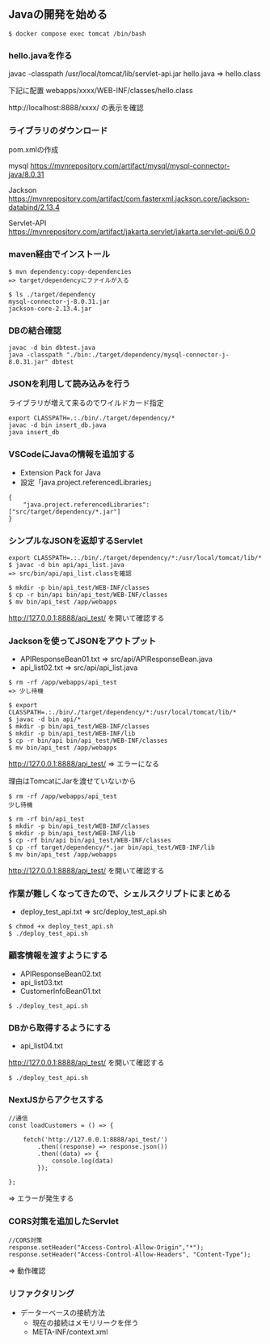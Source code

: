 ## Javaの開発を始める

```
$ docker compose exec tomcat /bin/bash
```

### hello.javaを作る

javac -classpath /usr/local/tomcat/lib/servlet-api.jar hello.java
=> hello.class

下記に配置
webapps/xxxx/WEB-INF/classes/hello.class

http://localhost:8888/xxxx/ の表示を確認

### ライブラリのダウンロード

pom.xmlの作成

mysql
https://mvnrepository.com/artifact/mysql/mysql-connector-java/8.0.31

Jackson
https://mvnrepository.com/artifact/com.fasterxml.jackson.core/jackson-databind/2.13.4

Servlet-API
https://mvnrepository.com/artifact/jakarta.servlet/jakarta.servlet-api/6.0.0

###  maven経由でインストール

```
$ mvn dependency:copy-dependencies
=> target/dependencyにファイルが入る

$ ls ./target/dependency
mysql-connector-j-8.0.31.jar
jackson-core-2.13.4.jar
```

### DBの結合確認

```
javac -d bin dbtest.java
java -classpath "./bin:./target/dependency/mysql-connector-j-8.0.31.jar" dbtest
```

### JSONを利用して読み込みを行う

ライブラリが増えて来るのでワイルドカード指定

```
export CLASSPATH=.:./bin/./target/dependency/*
javac -d bin insert_db.java
java insert_db
```

### VSCodeにJavaの情報を追加する

- Extension Pack for Java
- 設定「java.project.referencedLibraries」

```
{
	"java.project.referencedLibraries": ["src/target/dependency/*.jar"]
}
```

### シンプルなJSONを返却するServlet

```
export CLASSPATH=.:./bin/./target/dependency/*:/usr/local/tomcat/lib/*
$ javac -d bin api/api_list.java
=> src/bin/api/api_list.classを確認

$ mkdir -p bin/api_test/WEB-INF/classes
$ cp -r bin/api bin/api_test/WEB-INF/classes
$ mv bin/api_test /app/webapps
```

http://127.0.0.1:8888/api_test/
を開いて確認する

### Jacksonを使ってJSONをアウトプット

- APIResponseBean01.txt => src/api/APIResponseBean.java
- api_list02.txt => src/api/api_list.java

```
$ rm -rf /app/webapps/api_test
=> 少し待機

$ export CLASSPATH=.:./bin/./target/dependency/*:/usr/local/tomcat/lib/*
$ javac -d bin api/*
$ mkdir -p bin/api_test/WEB-INF/classes
$ mkdir -p bin/api_test/WEB-INF/lib
$ cp -r bin/api bin/api_test/WEB-INF/classes
$ mv bin/api_test /app/webapps
```

http://127.0.0.1:8888/api_test/
=> エラーになる

理由はTomcatにJarを渡せていないから

```
$ rm -rf /app/webapps/api_test
少し待機

$ rm -rf bin/api_test
$ mkdir -p bin/api_test/WEB-INF/classes
$ mkdir -p bin/api_test/WEB-INF/lib
$ cp -rf bin/api bin/api_test/WEB-INF/classes
$ cp -rf target/dependency/*.jar bin/api_test/WEB-INF/lib
$ mv bin/api_test /app/webapps
```

http://127.0.0.1:8888/api_test/
を開いて確認する

### 作業が難しくなってきたので、シェルスクリプトにまとめる

- deploy_test_api.txt => src/deploy_test_api.sh

```
$ chmod +x deploy_test_api.sh
$ ./deploy_test_api.sh
```

### 顧客情報を渡すようにする

- APIResponseBean02.txt
- api_list03.txt
- CustomerInfoBean01.txt

```
$ ./deploy_test_api.sh
```

### DBから取得するようにする

- api_list04.txt

http://127.0.0.1:8888/api_test/
を開いて確認する

```
$ ./deploy_test_api.sh
```

### NextJSからアクセスする

```
//通信
const loadCustomers = () => {
	
	fetch('http://127.0.0.1:8888/api_test/')
		.then((response) => response.json())
		.then((data) => {
			console.log(data)
		});

};
```

=> エラーが発生する

### CORS対策を追加したServlet

```
//CORS対策
response.setHeader("Access-Control-Allow-Origin","*");
response.setHeader("Access-Control-Allow-Headers", "Content-Type");
```

=> 動作確認

### リファクタリング

- データーベースの接続方法
	- 現在の接続はメモリリークを伴う
	- META-INF/context.xml
